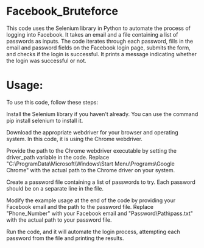 
# Facebook_Bruteforce
This code uses the Selenium library in Python to automate the process of logging into Facebook. It takes an email and a file containing a list of passwords as inputs. The code iterates through each password, fills in the email and password fields on the Facebook login page, submits the form, and checks if the login is successful. It prints a message indicating whether the login was successful or not.

 # Usage:
To use this code, follow these steps:

Install the Selenium library if you haven't already. You can use the command pip install selenium to install it.

Download the appropriate webdriver for your browser and operating system. In this code, it is using the Chrome webdriver.

Provide the path to the Chrome webdriver executable by setting the driver_path variable in the code. Replace "C:\\ProgramData\\Microsoft\\Windows\\Start Menu\\Programs\\Google Chrome" with the actual path to the Chrome driver on your system.

Create a password file containing a list of passwords to try. Each password should be on a separate line in the file.

Modify the example usage at the end of the code by providing your Facebook email and the path to the password file. Replace "Phone_Number" with your Facebook email and "Password\Path\pass.txt" with the actual path to your password file.

Run the code, and it will automate the login process, attempting each password from the file and printing the results.
